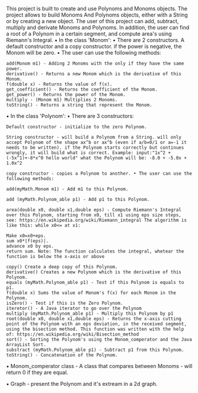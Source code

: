 

This project is built to create and use Polynoms and Monoms objects. The project allows to build Monoms And Polynoms objects, either with a String or by creating a new object. The user of this project can add, subtract, multiply and derivate Monoms and Polynoms. In addition, the user can find a root of a Polynom in a certain segment, and compute area's using Riemann's Integral. ▪ In the class 'Monom': • There are 2 constructors. A default constructor and a copy constructor. if the power is negative, the Monom will be zero. • The user can use the following methods:

    add(Monom m1) - Adding 2 Monoms with the only if they have the same power.
    derivative() - Returns a new Monom which is the derivative of this Monom.
    f(double x) - Returns the value of f(x).
    get_coefficient() - Returns the coefficient of the Monom.
    get_power() - Returns the power of the Monom.
    multiply - (Monom m1) Multiplies 2 Monoms.
    toString() - Returns a string that represent the Monom.

▪ In the class 'Polynom': • There are 3 constructors:

    Default constructor - initialize to the zero Polynom.

    String constructor - will build a Polynom from a String. will only accept Polynom of the shape ax^b or ax^b (even if a/b=0/1 or a=-1 it needs to be written). if the Polynom starts correctly but continues wrongly, it will build what is correct. Example: input:"1x^2 + (-5x^1)+-8*x^0 hello world" what the Polynom will be: -8.0 + -5.0x + 1.0x^2

    copy constructor - copies a Polynom to another. • The user can use the following methods:

    add(myMath.Monom m1) - Add m1 to this Polynom.

    add (myMath.Polynom_able p1) - Add p1 to this Polynom.

    area(double x0, double x1,double eps) - Compute Riemann's Integral over this Polynom, starting from x0, till x1 using eps size steps, see: https://en.wikipedia.org/wiki/Riemann_integral The algorithm is like this: while x0<= at x1:

    Make x0=x0+eps.
    sum x0*|f(eps)|.
    advance x0 by eps.
    return sum. Note: The function calculates the integral, whetear the function is below the x-axis or above

    copy() Create a deep copy of this Polynom.
    derivative() Creates a new Polynom which is the derivative of this Polynom.
    equals (myMath.Polynom_able p1) - Test if this Polynom is equals to p1.
    f(double x) Sums the value of Monom's f(x) for each Monom in the Polynom.
    isZero() - Test if this is the Zero Polynom.
    iteretor() - A Java iterator to go over the Polynom
    multiply (myMath.Polynom_able p1) - Multiply this Polynom by p1
    root(double x0, double x1,double eps) - Returns the x-axis cutting point of the Polynom with an eps deviation, in the received segment, using the bisection method. This function was written with the help of: https://en.wikipedia.org/wiki/Bisection_method
    sort() - Sorting the Polynom's using the Monom_comperator and the Java ArrayList Sort.
    substract (myMath.Polynom_able p1) - Subtract p1 from this Polynom.
    toString() - Concatenation of the Polynom.

▪ Monom_comperator class - A class that compares between Monoms - will return 0 if they are equal.

▪ Graph - present the Polynom and it's extream in a 2d graph.
